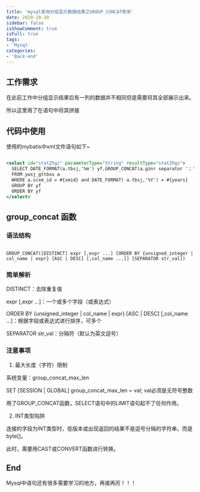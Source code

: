 ```yaml
---
title: 'mysql查询分组显示数据结果之GROUP_CONCAT使用'
date: 2020-10-30
sidebar: false
isShowComment: true
isFull: true
tags:
- 'Mysql'
categories:
- 'Back-end'
---
```


<!-- more -->

## 工作需求

在此前工作中分组显示结果后有一列的数据并不相同但是需要将其全部展示出来。

所以这里用了在语句中将其拼接

## 代码中使用

使用的mybatis中xml文件语句如下~

```xml

<select id="statZhgz" parameterType="String" resultType="statZhgz">
  SELECT DATE_FORMAT(a.tbsj,'%m') yf,GROUP_CONCAT(a.gznr separator '；') as gznr,sum(a.gts) gts,GROUP_CONCAT(a.bz separator '；') bz
  FROM ywsj_gttbxx a
  WHERE a.scxm_id = #{xmid} and DATE_FORMAT( a.tbsj,'%Y') = #{years}
  GROUP BY yf
  ORDER BY yf
</select>
```
## group_concat 函数

### 语法结构

```

GROUP_CONCAT([DISTINCT] expr [,expr ...] [ORDER BY {unsigned_integer | col_name | expr} [ASC | DESC] [,col_name ...]] [SEPARATOR str_val])
```
### 简单解析

DISTINCT：去除重复值

expr [,expr ...]：一个或多个字段（或表达式）

ORDER BY {unsigned_integer | col_name | expr} [ASC | DESC] [,col_name ...]：根据字段或表达式进行排序，可多个

SEPARATOR str_val：分隔符（默认为英文逗号）

### 注意事项

1. 最大长度（字符）限制

系统变量：group_concat_max_len

SET [SESSION | GLOBAL] group_concat_max_len = val;
val必须是无符号整数

用了GROUP_CONCAT函数，SELECT语句中的LIMIT语句起不了任何作用。

2. INT类型陷阱

连接的字段为INT类型时，低版本或出现返回的结果不是逗号分隔的字符串，而是byte[]。

此时，需要用CAST或CONVERT函数进行转换。

## End

Mysql中语句还有很多需要学习的地方，再接再厉！！！